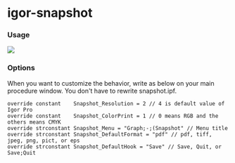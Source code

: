 # igor-snapshot

### Usage
![](http://img.f.hatena.ne.jp/images/fotolife/r/ryotako/20160806/20160806015513.gif)

### Options
When you want to customize the behavior, write as below on your main procedure window. You don't have to rewrite snapshot.ipf. 

```igorpro
override constant    Snapshot_Resolution = 2 // 4 is default value of Igor Pro  
override constant    Snapshot_ColorPrint = 1 // 0 means RGB and the others means CMYK
override strconstant Snapshot_Menu = "Graph;-;(Snapshot" // Menu title  
override strconstant Snapshot_DefaultFormat = "pdf" // pdf, tiff, jpeg, png, pict, or eps
override strconstant Snapshot_DefaultHook = "Save" // Save, Quit, or Save;Quit
```
